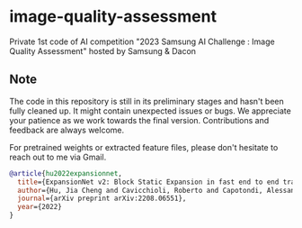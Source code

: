# image-quality-assessment
Private 1st code of AI competition "2023 Samsung AI Challenge : Image Quality Assessment" hosted by Samsung &amp; Dacon 

## Note

The code in this repository is still in its preliminary stages and hasn't been fully cleaned up. It might contain unexpected issues or bugs. We appreciate your patience as we work towards the final version. Contributions and feedback are always welcome.

For pretrained weights or extracted feature files, please don't hesitate to reach out to me via Gmail.


```bibtex
@article{hu2022expansionnet,
  title={ExpansionNet v2: Block Static Expansion in fast end to end training for Image Captioning},
  author={Hu, Jia Cheng and Cavicchioli, Roberto and Capotondi, Alessandro},
  journal={arXiv preprint arXiv:2208.06551},
  year={2022}
}